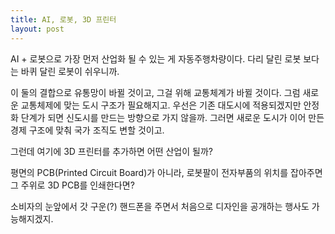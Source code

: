 ```yaml
---
title: AI, 로봇, 3D 프린터
layout: post
---
```


AI + 로봇으로 가장 먼저 산업화 될 수 있는 게 자동주행차량이다. 다리 달린 로봇 보다는 바퀴 달린 로봇이 쉬우니까.

이 둘의 결합으로 유통망이 바뀔 것이고, 그걸 위해 교통체계가 바뀔 것이다. 그럼 새로운 교통체제에 맞는 도시 구조가 필요해지고. 우선은 기존 대도시에 적용되겠지만 안정화 단계가 되면 신도시를 만드는 방향으로 가지 않을까. 그러면 새로운 도시가 이어 만든 경제 구조에 맞춰 국가 조직도 변할 것이고.

그런데 여기에 3D 프린터를 추가하면 어떤 산업이 될까?

평면의 PCB(Printed Circuit Board)가 아니라, 로봇팔이 전자부품의 위치를 잡아주면 그 주위로 3D PCB를 인쇄한다면?

소비자의 눈앞에서 갓 구운(?) 핸드폰을 주면서 처음으로 디자인을 공개하는 행사도 가능해지겠지.